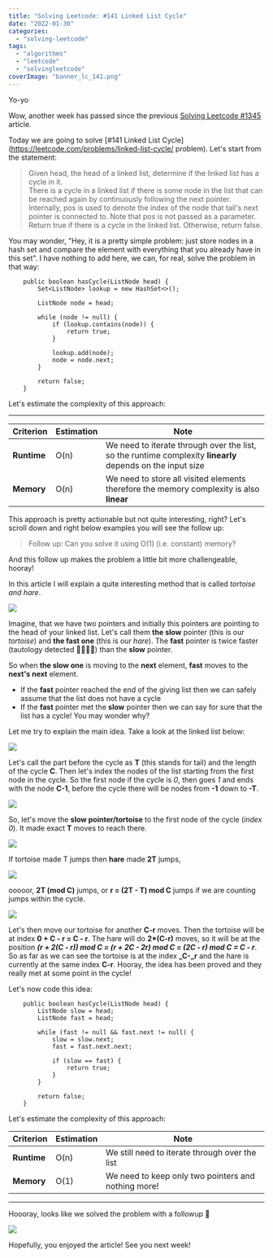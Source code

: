 ```yaml
---
title: "Solving Leetcode: #141 Linked List Cycle"
date: "2022-01-30"
categories: 
  - "solving-leetcode"
tags: 
  - "algorithms"
  - "leetcode"
  - "solvingleetcode"
coverImage: "banner_lc_141.png"
---
```


Yo-yo

Wow, another week has passed since the previous [Solving Leetcode #1345](https://algoclub.xyz/?go=all/solving-leetcode-1345-jump-game-iv/) article.

Today we are going to solve [#141 Linked List Cycle](https://leetcode.com/problems/linked-list-cycle/ problem). Let's start from the statement:

> Given head, the head of a linked list, determine if the linked list has a cycle in it.  
> There is a cycle in a linked list if there is some node in the list that can be reached again by continuously following the next pointer. Internally, pos is used to denote the index of the node that tail's next pointer is connected to. Note that pos is not passed as a parameter.  
> Return true if there is a cycle in the linked list. Otherwise, return false.

You may wonder, "Hey, it is a pretty simple problem: just store nodes in a hash set and compare the element with everything that you already have in this set". I have nothing to add here, we can, for real, solve the problem in that way:

```
    public boolean hasCycle(ListNode head) {
        Set<ListNode> lookup = new HashSet<>();
        
        ListNode node = head;
        
        while (node != null) {
            if (lookup.contains(node)) {
                return true;
            }
            
            lookup.add(node);
            node = node.next;
        }
        
        return false;
    }
```

Let's estimate the complexity of this approach:

* * *

| **Criterion** | **Estimation** | **Note** |
| --- | --- | --- |
| **Runtime** | O(n) | We need to iterate through over the list, so the runtime complexity **linearly** depends on the input size |
| **Memory** | O(n) | We need to store all visited elements therefore the memory complexity is also **linear** |

This approach is pretty actionable but not quite interesting, right? Let's scroll down and right below examples you will see the follow up:

> Follow up: Can you solve it using O(1) (i.e. constant) memory?

And this follow up makes the problem a little bit more challengeable, hooray!

In this article I will explain a quite interesting method that is called _tortoise and hare_.

![](images/tortoise_and_hare.gif)

Imagine, that we have two pointers and initially this pointers are pointing to the head of your linked list. Let's call them **the slow** pointer (this is our _tortoise_) and **the fast one** (this is our _hare_). The **fast** pointer is twice faster (tautology detected 🤯🤯🤯🤯) than the **slow** pointer.

So when **the slow one** is moving to the **next** element, **fast** moves to the **next's next** element.

- If the **fast** pointer reached the end of the giving list then we can safely assume that the list does not have a cycle
- If the **fast** pointer met the **slow** pointer then we can say for sure that the list has a cycle! You may wonder why?

Let me try to explain the main idea. Take a look at the linked list below:

![](images/sl_141_1.jpeg)

Let's call the part before the cycle as **T** (this stands for tail) and the length of the cycle **C**. Then let's index the nodes of the list starting from the first node in the cycle. So the first node if the cycle is _0_, then goes _1_ and ends with the node **C-1**, before the cycle there will be nodes from **\-1** down to **\-T**.

![](images/sl_141_2.jpeg)

So, let's move the **slow pointer/tortoise** to the first node of the cycle (_index 0_). It made exact **T** moves to reach there.

![](images/sl_141_3.jpeg)

If tortoise made T jumps then **hare** made **2T** jumps,

![](images/sl_141_4.jpeg)

ooooor, **2T (mod C)** jumps, or **r = (2T - T) mod C** jumps if we are counting jumps within the cycle.

![](images/sl_141_5.jpeg)

Let's then move our tortoise for another **C-r** moves. Then the tortoise will be at index **0 + C - r = C - r**. The hare will do **2\*(C-r)** moves, so it will be at the position _**(r + 2(C - r)) mod C = (r + 2C - 2r) mod C = (2C - r) mod C = C - r**_. So as far as we can see the tortoise is at the index **_C-_r** and the hare is currently at the same index **C-r**. Hooray, the idea has been proved and they really met at some point in the cycle!

Let's now code this idea:

```
    public boolean hasCycle(ListNode head) {        
        ListNode slow = head;
        ListNode fast = head;
        
        while (fast != null && fast.next != null) {            
            slow = slow.next;
            fast = fast.next.next;
            
            if (slow == fast) {
                return true;
            }
        }
        
        return false;
    }
```

Let's estimate the complexity of this approach:

| **Criterion** | **Estimation** | **Note** |
| --- | --- | --- |
| **Runtime** | O(n) | We still need to iterate through over the list |
| **Memory** | O(1) | We need to keep only two pointers and nothing more! |

* * *

Hoooray, looks like we solved the problem with a followup 🎉

![](images/hooray.gif)

Hopefully, you enjoyed the article! See you next week!
